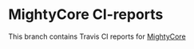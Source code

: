 # MightyCore CI-reports
This branch contains Travis CI reports for [MightyCore](https://github.com/MCUdude/MightyCore)
